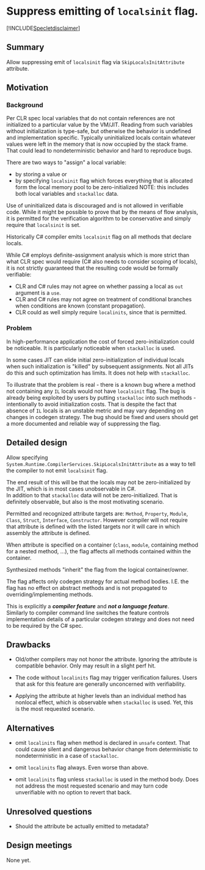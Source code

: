 # Suppress emitting of `localsinit` flag.

[!INCLUDE[Specletdisclaimer](../speclet-disclaimer.md)]

## Summary
[summary]: #summary

Allow suppressing emit of `localsinit` flag via `SkipLocalsInitAttribute` attribute. 

## Motivation
[motivation]: #motivation


### Background
Per CLR spec local variables that do not contain references are not initialized to a particular value by the VM/JIT. Reading from such variables without initialization is type-safe, but otherwise the behavior is undefined and implementation specific. Typically uninitialized locals contain whatever values were left in the memory that is now occupied by the stack frame. That could lead to nondeterministic behavior and hard to reproduce bugs. 

There are two ways to "assign" a local variable: 
- by storing a value or 
- by specifying `localsinit` flag which forces everything that is allocated form the local memory pool to be zero-initialized
NOTE: this includes both local variables and `stackalloc` data.    

Use of uninitialized data is discouraged and is not allowed in verifiable code. While it might be possible to prove that by the means of flow analysis, it is permitted for the verification algorithm to be conservative and simply require that `localsinit` is set.

Historically C# compiler emits `localsinit` flag on all methods that declare locals.

While C# employs definite-assignment analysis which is more strict than what CLR spec would require (C# also needs to consider scoping of locals), it is not strictly guaranteed that the resulting code would be formally verifiable:
- CLR and C# rules may not agree on whether passing a local as `out` argument is a `use`.
- CLR and C# rules may not agree on treatment of conditional branches when conditions are known (constant propagation).
- CLR could as well simply require `localinits`, since that is permitted.  

### Problem
In high-performance application the cost of forced zero-initialization could be noticeable. It is particularly noticeable when `stackalloc` is used.

In some cases JIT can elide initial zero-initialization of individual locals when such initialization is "killed" by subsequent assignments. Not all JITs do this and such optimization has limits. It does not help with `stackalloc`.

To illustrate that the problem is real - there is a known bug where a method not containing any `IL` locals would not have `localsinit` flag. The bug is already being exploited by users by putting `stackalloc` into such methods - intentionally to avoid initialization costs. That is despite the fact that absence of `IL` locals is an unstable metric and may vary depending on changes in codegen strategy. 
The bug should be fixed and users should get a more documented and reliable way of suppressing the flag. 

## Detailed design

Allow specifying `System.Runtime.CompilerServices.SkipLocalsInitAttribute` as a way to tell the compiler to not emit `localsinit` flag.
 
The end result of this will be that the locals may not be zero-initialized by the JIT, which is in most cases unobservable in C#.  
In addition to that `stackalloc` data will not be zero-initialized. That is definitely observable, but also is the most motivating scenario.

Permitted and recognized attribute targets are: `Method`, `Property`, `Module`, `Class`, `Struct`, `Interface`, `Constructor`. However compiler will not require that attribute is defined with the listed targets nor it will care in which assembly the attribute is defined. 

When attribute is specified on a container (`class`, `module`, containing method for a nested method, ...), the flag affects all methods contained within the container.

Synthesized methods "inherit" the flag from the logical container/owner. 

The flag affects only codegen strategy for actual method bodies. I.E. the flag has no effect on abstract methods and is not propagated to overriding/implementing methods.

This is explicitly a **_compiler feature_** and **_not a language feature_**.  
Similarly to compiler command line switches the feature controls implementation details of a particular codegen strategy and does not need to be required by the C# spec.

## Drawbacks
[drawbacks]: #drawbacks

- Old/other compilers may not honor the attribute.
Ignoring the attribute is compatible behavior. Only may result in a slight perf hit.

- The code without `localinits` flag may trigger verification failures.
Users that ask for this feature are generally unconcerned with verifiability. 
 
- Applying the attribute at higher levels than an individual method has nonlocal effect, which is observable when `stackalloc` is used. 
Yet, this is the most requested scenario.

## Alternatives
[alternatives]: #alternatives

- omit `localinits` flag when method is declared in `unsafe` context. 
That could cause silent and dangerous behavior change from deterministic to nondeterministic in a case of `stackalloc`.

- omit `localinits` flag always.
Even worse than above.

- omit `localinits` flag unless `stackalloc` is used in the method body.
Does not address the most requested scenario and may turn code unverifiable with no option to revert that back.

## Unresolved questions
[unresolved]: #unresolved-questions

- Should the attribute be actually emitted to metadata? 

## Design meetings

None yet. 
